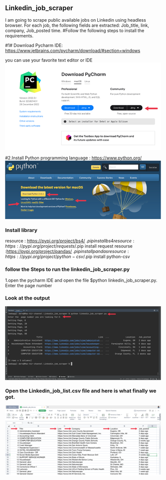 ## Linkedin_job_scraper
I am going to scrape public available jobs on Linkedin using headless browser.
For each job, the following fields are extracted: Job_title, link, company, Job_posted time.
#Follow the following steps to install the requirements.

#1# Download Pycharm IDE: https://www.jetbrains.com/pycharm/download/#section=windows

you can use your favorite text editor or IDE
![](Images/pycharm.png)

#2.Install Python programming language : https://www.python.org/
![](Images/python.png)

### Install library
resource : https://pypi.org/project/bs4/
  .$pip install bs4
resource : https://pypi.org/project/requests/
  .$pip install request
resourse :https://pypi.org/project/pandas/
  .$pip install pandas
resource : https://pypi.org/project/python-csv/
  .$pip install python-csv

### follow the Steps to run the linkedin_job_scraper.py
  1.open the pycharm IDE and open the file 
    $python linkedin_job_scraper.py.
    Enter the page number 
 ### Look at the output
 ![](Images/output.png)
 
 ### Open the Linkedin_job_list.csv file and here is what finally we got.
 
  ![](Images/job_list.png)

